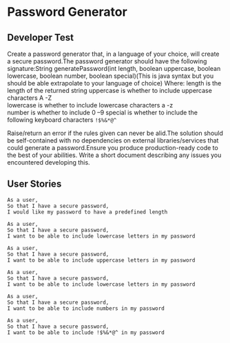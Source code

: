 # Password Generator

## Developer Test

Create a password generator that, in a language of your choice, will create a secure password.The password generator should have the following signature:String generatePassword(int length, boolean uppercase, boolean lowercase, boolean number, boolean special)(This is java syntax but you should be able extrapolate to your language of choice)
Where:
length is the length of the returned string
uppercase    is    whether    to    include    uppercase characters  A -Z  
lowercase  is  whether  to  include lowercase  characters  a -z  
number  is  whether  to include 0 –9
special is whether to include the following keyboard characters ``!$%&*@^`` 

Raise/return an error if the rules given can never be alid.The solution should be self-contained with no dependencies on external libraries/services that could generate a password.Ensure you produce production-ready code to the best of your abilities. Write a short document describing any issues you encountered developing this.

## User Stories

```
As a user,
So that I have a secure password,
I would like my password to have a predefined length

As a user,
So that I have a secure password,
I want to be able to include lowercase letters in my password

As a user,
So that I have a secure password,
I want to be able to include uppercase letters in my password

As a user,
So that I have a secure password,
I want to be able to include lowercase letters in my password

As a user,
So that I have a secure password,
I want to be able to include numbers in my password

As a user,
So that I have a secure password,
I want to be able to include !$%&*@^ in my password

``` 